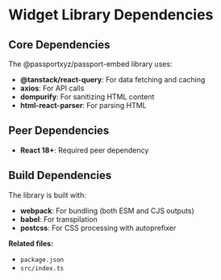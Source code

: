 # Widget Library Dependencies

## Core Dependencies

The @passportxyz/passport-embed library uses:

- **@tanstack/react-query**: For data fetching and caching
- **axios**: For API calls
- **dompurify**: For sanitizing HTML content
- **html-react-parser**: For parsing HTML

## Peer Dependencies

- **React 18+**: Required peer dependency

## Build Dependencies

The library is built with:

- **webpack**: For bundling (both ESM and CJS outputs)
- **babel**: For transpilation
- **postcss**: For CSS processing with autoprefixer

**Related files:**

- `package.json`
- `src/index.ts`
